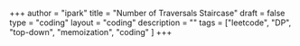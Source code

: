 +++
author = "ipark"
title = "Number of Traversals Staircase"
draft =  false
type = "coding"
layout = "coding"
description = ""
tags = ["leetcode", "DP", "top-down", "memoization", "coding"
]
+++
<script src="https://gist.github.com/ipark-CS/9f6f685a7cd58b56ed8c673462bd7122.js"></script>
